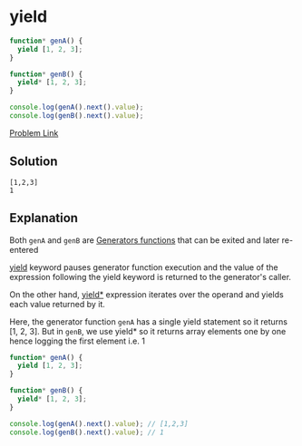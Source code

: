 # yield

```js
function* genA() {
  yield [1, 2, 3];
}

function* genB() {
  yield* [1, 2, 3];
}

console.log(genA().next().value);
console.log(genB().next().value);
```

[Problem Link](https://bigfrontend.dev/quiz/yield)

## Solution

```
[1,2,3]
1
```

## Explanation

Both `genA` and `genB` are [Generators functions](https://developer.mozilla.org/en-US/docs/Web/JavaScript/Reference/Statements/function*) that can be exited and later re-entered

[yield](https://developer.mozilla.org/en-US/docs/Web/JavaScript/Reference/Operators/yield) keyword pauses generator function execution and the value of the expression following the yield keyword is returned to the generator's caller.

On the other hand, [yield\*](https://developer.mozilla.org/en-US/docs/Web/JavaScript/Reference/Operators/yield*) expression iterates over the operand and yields each value returned by it.

Here, the generator function `genA` has a single yield statement so it returns [1, 2, 3]. But in `genB`, we use yield\* so it returns array elements one by one hence logging the first element i.e. 1

```js
function* genA() {
  yield [1, 2, 3];
}

function* genB() {
  yield* [1, 2, 3];
}

console.log(genA().next().value); // [1,2,3]
console.log(genB().next().value); // 1
```
